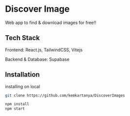 
# Discover Image

Web app to find & download images for free!!


## Tech Stack

Frontend: React.js, TailwindCSS, Vitejs

Backend & Database: Supabase



## Installation

installing on local 

```bash
git clone https://github.com/kemkartanya/DiscoverImages

```

```bash
npm install
npm start
```